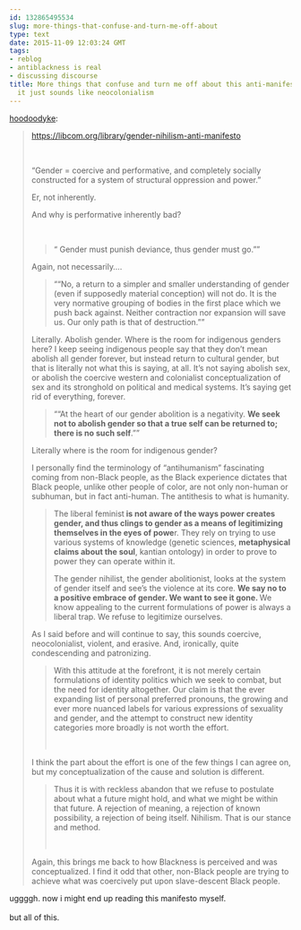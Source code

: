 ```yaml
---
id: 132865495534
slug: more-things-that-confuse-and-turn-me-off-about
type: text
date: 2015-11-09 12:03:24 GMT
tags:
- reblog
- antiblackness is real
- discussing discourse
title: More things that confuse and turn me off about this anti-manifesto, and why
  it just sounds like neocolonialism
---
```

<p><a class="tumblr_blog" href="http://hoodoodyke.tumblr.com/post/132865111429">hoodoodyke</a>:</p>
<blockquote>
<p><a href="https://libcom.org/library/gender-nihilism-anti-manifesto">https://libcom.org/library/gender-nihilism-anti-manifesto</a><br></p>
<p><br></p>
<p>“Gender = coercive and performative, and completely socially constructed for a system of structural oppression and power.”</p>
<p>Er, not inherently. </p>
<p>And why is performative inherently bad?</p>
<p><br></p>
<blockquote><p>“ Gender must punish deviance, thus gender must go.””<br></p></blockquote>
<p>Again, not necessarily….</p>
<blockquote><p>““No, a return to a simpler and smaller understanding of gender (even if supposedly material conception) will not do. It is the very normative grouping of bodies in the first place which we push back against. Neither contraction nor expansion will save us. Our only path is that of destruction.””</p></blockquote>
<p>Literally. Abolish gender. Where is the room for indigenous genders here? I keep seeing indigenous people say that they don’t mean abolish all gender forever, but instead return to cultural gender, but that is literally not what this is saying, at all. It’s not saying abolish sex, or abolish the coercive western and colonialist conceptualization of sex and its stronghold on political and medical systems. It’s saying get rid of everything, forever.</p>
<blockquote><p>““At the heart of our gender abolition is a negativity. <b>We seek not to abolish gender so that a true self can be returned to; there is no such self</b>.””</p></blockquote>
<p>Literally where is the room for indigenous gender?</p>
<p>I personally find the terminology of “antihumanism” fascinating coming from non-Black people, as the Black experience dictates that Black people, unlike other people of color, are not only non-human or subhuman, but in fact anti-human. The antithesis to what is humanity.</p>
<blockquote>
<p>The liberal feminist<b> is not aware of the ways power creates gender, and thus clings to gender as a means of legitimizing themselves in the eyes of powe</b>r. They rely on trying to use various systems of knowledge (genetic sciences, <b>metaphysical claims about the soul</b>, kantian ontology) in order to prove to power they can operate within it.</p>
<p>The gender nihilist, the gender abolitionist, looks at the system of gender itself and see’s the violence at its core. <b>We say no to a positive embrace of gender. We want to see it gone. </b>We know appealing to the current formulations of power is always a liberal trap. We refuse to legitimize ourselves.</p>
</blockquote>
<p>As I said before and will continue to say, this sounds coercive, neocolonialist, violent, and erasive. And, ironically, quite condescending and patronizing.</p>
<blockquote><p>

With this attitude at the forefront, it is not merely certain formulations of identity politics which we seek to combat, but the need for identity altogether. Our claim is that the ever expanding list of personal preferred pronouns, the growing and ever more nuanced labels for various expressions of sexuality and gender, and the attempt to construct new identity categories more broadly is not worth the effort.

<br></p></blockquote>
<p>I think the part about the effort is one of the few things I can agree on, but my conceptualization of the cause and solution is different. </p>
<blockquote><p>

Thus it is with reckless abandon that we refuse to postulate about what a future might hold, and what we might be within that future. A rejection of meaning, a rejection of known possibility, a rejection of being itself. Nihilism. That is our stance and method.

<br></p></blockquote>
<p>Again, this brings me back to how Blackness is perceived and was conceptualized. I find it odd that other, non-Black people are trying to achieve what was coercively put upon slave-descent Black people. </p>
</blockquote>

<p>uggggh. now i might end up reading this manifesto myself. <br/><br/>but all of this.</p>